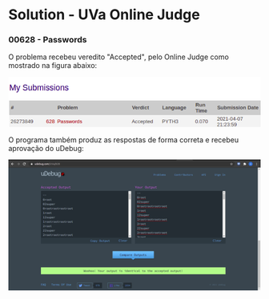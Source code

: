 # Solution - UVa Online Judge
### 00628 - Passwords 


O problema recebeu veredito "Accepted", pelo Online Judge como mostrado na figura abaixo:

![Veredito](./img/00628-veredito.png)


O programa também produz as respostas de forma correta e recebeu aprovação do uDebug:

![uDebug](./img/00628-udebug.png)





